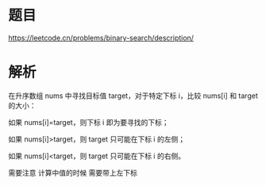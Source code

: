 # 题目

https://leetcode.cn/problems/binary-search/description/

# 解析

在升序数组 nums 中寻找目标值 target，对于特定下标 i，比较 nums[i] 和 target 的大小：

如果 nums[i]=target，则下标 i 即为要寻找的下标；

如果 nums[i]>target，则 target 只可能在下标 i 的左侧；

如果 nums[i]<target，则 target 只可能在下标 i 的右侧。



需要注意 计算中值的时候 需要带上左下标
